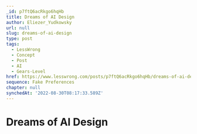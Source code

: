 ```yaml
---
_id: p7ftQ6acRkgo6hqHb
title: Dreams of AI Design
author: Eliezer_Yudkowsky
url: null
slug: dreams-of-ai-design
type: post
tags:
  - LessWrong
  - Concept
  - Post
  - AI
  - Gears-Level
href: https://www.lesswrong.com/posts/p7ftQ6acRkgo6hqHb/dreams-of-ai-design
sequence: Fake Preferences
chapter: null
synchedAt: '2022-08-30T08:17:33.589Z'
---
```

# Dreams of AI Design

